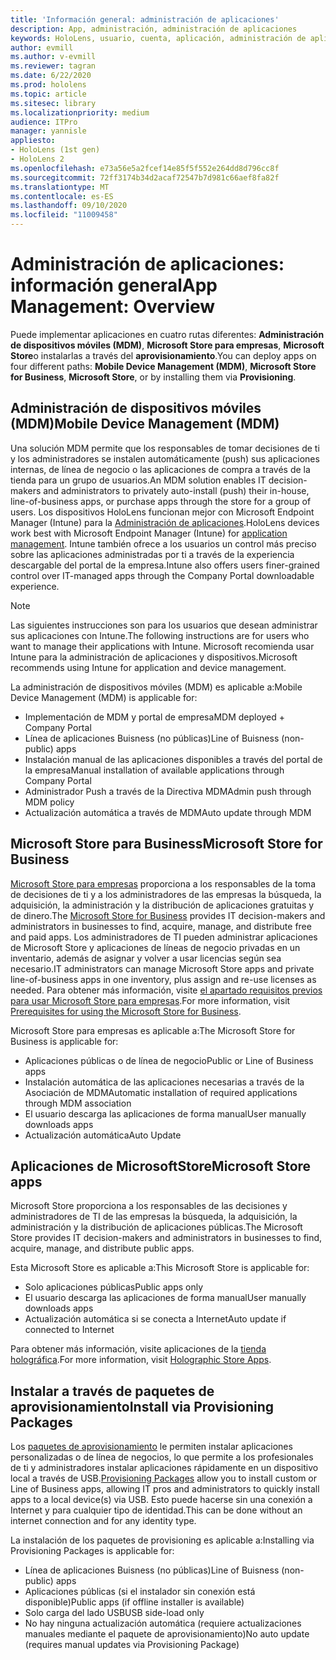 ```yaml
---
title: 'Información general: administración de aplicaciones'
description: App, administración, administración de aplicaciones
keywords: HoloLens, usuario, cuenta, aplicación, administración de aplicaciones
author: evmill
ms.author: v-evmill
ms.reviewer: tagran
ms.date: 6/22/2020
ms.prod: hololens
ms.topic: article
ms.sitesec: library
ms.localizationpriority: medium
audience: ITPro
manager: yannisle
appliesto:
- HoloLens (1st gen)
- HoloLens 2
ms.openlocfilehash: e73a56e5a2fcef14e85f5f552e264dd8d796cc8f
ms.sourcegitcommit: 72ff3174b34d2acaf72547b7d981c66aef8fa82f
ms.translationtype: MT
ms.contentlocale: es-ES
ms.lasthandoff: 09/10/2020
ms.locfileid: "11009458"
---
```

# <span data-ttu-id="94127-104">Administración de aplicaciones: información general</span><span class="sxs-lookup"><span data-stu-id="94127-104">App Management: Overview</span></span>

<span data-ttu-id="94127-105">Puede implementar aplicaciones en cuatro rutas diferentes: **Administración de dispositivos móviles (MDM)**, **Microsoft Store para empresas**, **Microsoft Store**o instalarlas a través del **aprovisionamiento**.</span><span class="sxs-lookup"><span data-stu-id="94127-105">You can deploy apps on four different paths: **Mobile Device Management (MDM)**, **Microsoft Store for Business**, **Microsoft Store**, or by installing them via **Provisioning**.</span></span> 

## <span data-ttu-id="94127-106">Administración de dispositivos móviles (MDM)</span><span class="sxs-lookup"><span data-stu-id="94127-106">Mobile Device Management (MDM)</span></span>

<span data-ttu-id="94127-107">Una solución MDM permite que los responsables de tomar decisiones de ti y los administradores se instalen automáticamente (push) sus aplicaciones internas, de línea de negocio o las aplicaciones de compra a través de la tienda para un grupo de usuarios.</span><span class="sxs-lookup"><span data-stu-id="94127-107">An MDM solution enables IT decision-makers and administrators to privately auto-install (push) their in-house, line-of-business apps, or purchase apps through the store for a group of users.</span></span> <span data-ttu-id="94127-108">Los dispositivos HoloLens funcionan mejor con Microsoft Endpoint Manager (Intune) para la [Administración de aplicaciones](app-deploy-intune.md).</span><span class="sxs-lookup"><span data-stu-id="94127-108">HoloLens devices work best with Microsoft Endpoint Manager (Intune) for [application management](app-deploy-intune.md).</span></span> <span data-ttu-id="94127-109">Intune también ofrece a los usuarios un control más preciso sobre las aplicaciones administradas por ti a través de la experiencia descargable del portal de la empresa.</span><span class="sxs-lookup"><span data-stu-id="94127-109">Intune also offers users finer-grained control over IT-managed apps through the Company Portal downloadable experience.</span></span>

> [!NOTE] 
> <span data-ttu-id="94127-110">Las siguientes instrucciones son para los usuarios que desean administrar sus aplicaciones con Intune.</span><span class="sxs-lookup"><span data-stu-id="94127-110">The following instructions are for users who want to manage their applications with Intune.</span></span> <span data-ttu-id="94127-111">Microsoft recomienda usar Intune para la administración de aplicaciones y dispositivos.</span><span class="sxs-lookup"><span data-stu-id="94127-111">Microsoft recommends using Intune for application and device management.</span></span>
    
<span data-ttu-id="94127-112">La administración de dispositivos móviles (MDM) es aplicable a:</span><span class="sxs-lookup"><span data-stu-id="94127-112">Mobile Device Management (MDM) is applicable for:</span></span> 
* <span data-ttu-id="94127-113">Implementación de MDM y portal de empresa</span><span class="sxs-lookup"><span data-stu-id="94127-113">MDM deployed + Company Portal</span></span> 
* <span data-ttu-id="94127-114">Línea de aplicaciones Buisness (no públicas)</span><span class="sxs-lookup"><span data-stu-id="94127-114">Line of Buisness (non-public) apps</span></span>
* <span data-ttu-id="94127-115">Instalación manual de las aplicaciones disponibles a través del portal de la empresa</span><span class="sxs-lookup"><span data-stu-id="94127-115">Manual installation of available applications through Company Portal</span></span>
* <span data-ttu-id="94127-116">Administrador Push a través de la Directiva MDM</span><span class="sxs-lookup"><span data-stu-id="94127-116">Admin push through MDM policy</span></span>
* <span data-ttu-id="94127-117">Actualización automática a través de MDM</span><span class="sxs-lookup"><span data-stu-id="94127-117">Auto update through MDM</span></span>

## <span data-ttu-id="94127-118">Microsoft Store para Business</span><span class="sxs-lookup"><span data-stu-id="94127-118">Microsoft Store for Business</span></span>

<span data-ttu-id="94127-119">[Microsoft Store para empresas](app-deploy-store-business.md) proporciona a los responsables de la toma de decisiones de ti y a los administradores de las empresas la búsqueda, la adquisición, la administración y la distribución de aplicaciones gratuitas y de dinero.</span><span class="sxs-lookup"><span data-stu-id="94127-119">The [Microsoft Store for Business](app-deploy-store-business.md) provides IT decision-makers and administrators in businesses to find, acquire, manage, and distribute free and paid apps.</span></span> <span data-ttu-id="94127-120">Los administradores de TI pueden administrar aplicaciones de Microsoft Store y aplicaciones de líneas de negocio privadas en un inventario, además de asignar y volver a usar licencias según sea necesario.</span><span class="sxs-lookup"><span data-stu-id="94127-120">IT administrators can manage Microsoft Store apps and private line-of-business apps in one inventory, plus assign and re-use licenses as needed.</span></span> <span data-ttu-id="94127-121">Para obtener más información, visite [el apartado requisitos previos para usar Microsoft Store para empresas](https://docs.microsoft.com/microsoft-store/prerequisites-microsoft-store-for-business).</span><span class="sxs-lookup"><span data-stu-id="94127-121">For more information, visit [Prerequisites for using the Microsoft Store for Business](https://docs.microsoft.com/microsoft-store/prerequisites-microsoft-store-for-business).</span></span>
    
<span data-ttu-id="94127-122">Microsoft Store para empresas es aplicable a:</span><span class="sxs-lookup"><span data-stu-id="94127-122">The Microsoft Store for Business is applicable for:</span></span> 
* <span data-ttu-id="94127-123">Aplicaciones públicas o de línea de negocio</span><span class="sxs-lookup"><span data-stu-id="94127-123">Public or Line of Business apps</span></span>
* <span data-ttu-id="94127-124">Instalación automática de las aplicaciones necesarias a través de la Asociación de MDM</span><span class="sxs-lookup"><span data-stu-id="94127-124">Automatic installation of required applications through MDM association</span></span>
* <span data-ttu-id="94127-125">El usuario descarga las aplicaciones de forma manual</span><span class="sxs-lookup"><span data-stu-id="94127-125">User manually downloads apps</span></span>
* <span data-ttu-id="94127-126">Actualización automática</span><span class="sxs-lookup"><span data-stu-id="94127-126">Auto Update</span></span>

## <span data-ttu-id="94127-127">Aplicaciones de MicrosoftStore</span><span class="sxs-lookup"><span data-stu-id="94127-127">Microsoft Store apps</span></span>

<span data-ttu-id="94127-128">Microsoft Store proporciona a los responsables de las decisiones y administradores de TI de las empresas la búsqueda, la adquisición, la administración y la distribución de aplicaciones públicas.</span><span class="sxs-lookup"><span data-stu-id="94127-128">The Microsoft Store provides IT decision-makers and administrators in businesses to find, acquire, manage, and distribute public apps.</span></span>
    
<span data-ttu-id="94127-129">Esta Microsoft Store es aplicable a:</span><span class="sxs-lookup"><span data-stu-id="94127-129">This Microsoft Store is applicable for:</span></span> 
* <span data-ttu-id="94127-130">Solo aplicaciones públicas</span><span class="sxs-lookup"><span data-stu-id="94127-130">Public apps only</span></span>
* <span data-ttu-id="94127-131">El usuario descarga las aplicaciones de forma manual</span><span class="sxs-lookup"><span data-stu-id="94127-131">User manually downloads apps</span></span>
* <span data-ttu-id="94127-132">Actualización automática si se conecta a Internet</span><span class="sxs-lookup"><span data-stu-id="94127-132">Auto update if connected to Internet</span></span>

<span data-ttu-id="94127-133">Para obtener más información, visite aplicaciones de la [tienda holográfica](https://docs.microsoft.com/hololens/holographic-store-apps).</span><span class="sxs-lookup"><span data-stu-id="94127-133">For more information, visit [Holographic Store Apps](https://docs.microsoft.com/hololens/holographic-store-apps).</span></span>

## <span data-ttu-id="94127-134">Instalar a través de paquetes de aprovisionamiento</span><span class="sxs-lookup"><span data-stu-id="94127-134">Install via Provisioning Packages</span></span>

<span data-ttu-id="94127-135">Los [paquetes de aprovisionamiento](app-deploy-provisioning-package.md) le permiten instalar aplicaciones personalizadas o de línea de negocios, lo que permite a los profesionales de ti y administradores instalar aplicaciones rápidamente en un dispositivo local a través de USB.</span><span class="sxs-lookup"><span data-stu-id="94127-135">[Provisioning Packages](app-deploy-provisioning-package.md) allow you to install custom or Line of Business apps, allowing IT pros and administrators to quickly install apps to a local device(s) via USB.</span></span> <span data-ttu-id="94127-136">Esto puede hacerse sin una conexión a Internet y para cualquier tipo de identidad.</span><span class="sxs-lookup"><span data-stu-id="94127-136">This can be done without an internet connection and for any identity type.</span></span>
    
<span data-ttu-id="94127-137">La instalación de los paquetes de provisioning es aplicable a:</span><span class="sxs-lookup"><span data-stu-id="94127-137">Installing via Provisioning Packages is applicable for:</span></span> 
* <span data-ttu-id="94127-138">Línea de aplicaciones Buisness (no públicas)</span><span class="sxs-lookup"><span data-stu-id="94127-138">Line of Buisness (non-public) apps</span></span>
* <span data-ttu-id="94127-139">Aplicaciones públicas (si el instalador sin conexión está disponible)</span><span class="sxs-lookup"><span data-stu-id="94127-139">Public apps (if offline installer is available)</span></span>
* <span data-ttu-id="94127-140">Solo carga del lado USB</span><span class="sxs-lookup"><span data-stu-id="94127-140">USB side-load only</span></span>
* <span data-ttu-id="94127-141">No hay ninguna actualización automática (requiere actualizaciones manuales mediante el paquete de aprovisionamiento)</span><span class="sxs-lookup"><span data-stu-id="94127-141">No auto update (requires manual updates via Provisioning Package)</span></span>
